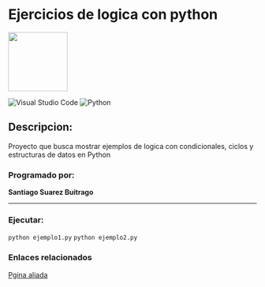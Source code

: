# Ejercicios de logica con python

<p>
  <img with="120" height="120" src="https://upload.wikimedia.org/wikipedia/commons/thumb/0/0a/Python.svg/800px-Python.svg.png">
</p>

![Visual Studio Code](https://img.shields.io/badge/Visual%20Studio%20Code-0078d7.svg?style=for-the-badge&logo=visual-studio-code&logoColor=white) 
![Python](https://img.shields.io/badge/python-3670A0?style=for-the-badge&logo=python&logoColor=ffdd54)

## Descripcion:
Proyecto que busca mostrar ejemplos de logica con condicionales, ciclos y estructuras de datos en Python

### Programado por:
**Santiago Suarez Buitrago**
***
### Ejecutar: 
`python ejemplo1.py`
`python ejemplo2.py`

### Enlaces relacionados 
[Pgina aliada](http://www.google.com)
